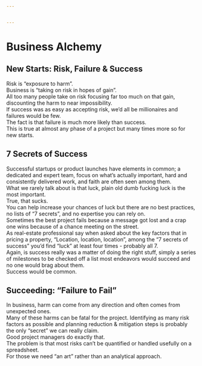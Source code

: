 ```yaml
---


---
```


<h1 id="business-alchemy">Business Alchemy</h1>
<h2 id="new-starts-risk-failure--success">New Starts: Risk, Failure &amp; Success</h2>
<p>Risk is “exposure to harm”.<br>
Business is “taking on risk in hopes of gain”.<br>
All too many people take on risk focusing far too much on that gain, discounting the harm to near impossibility.<br>
If success was as easy as accepting risk, we’d all be millionaires and failures would be few.<br>
The fact is that failure is much more likely than success.<br>
This is true at almost any phase of a project but many times more so for new starts.</p>
<h2 id="secrets-of-success">7 Secrets of Success</h2>
<p>Successful startups or product launches have elements in common; a dedicated and expert team, focus on what’s actually important, hard and consistently delivered work, and faith are often seen among them.<br>
What we rarely talk about is that luck, plain old dumb fucking luck is the most important.<br>
True, that sucks.<br>
You can help increase your chances of luck but there are no best practices, no lists of “7 secrets”, and no expertise you can rely on.<br>
Sometimes the best project fails because a message got lost and a crap one wins because of a chance meeting on the street.<br>
As real-estate professional say when asked about the key factors that in pricing a property, “Location, location, location”, among the “7 secrets of success” you’d find “luck” at least four times - probably all 7.<br>
Again, is success really was a matter of doing the right stuff, simply a series of milestones to be checked off a list most endeavors would succeed and no one would brag about them.<br>
Success would be common.</p>
<h2 id="succeeding-failure-to-fail">Succeeding: “Failure to Fail”</h2>
<p>In business, harm can come from any direction and often comes from unexpected ones.<br>
Many of these harms can be fatal for the project. Identifying as many risk factors as possible and planning reduction &amp; mitigation steps is probably the only “secret” we can really claim.<br>
Good project managers do exactly that.<br>
The problem is that most risks can’t be quantified or handled usefully on a spreadsheet.<br>
For those we need “an art” rather than an analytical approach.</p>

